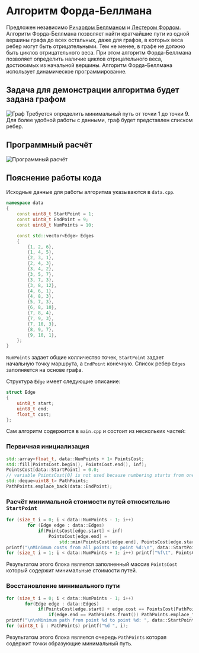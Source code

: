# Алгоритм Форда-Беллмана

Предложен независимо [Ричардом Беллманом](https://ru.wikipedia.org/wiki/%D0%91%D0%B5%D0%BB%D0%BB%D0%BC%D0%B0%D0%BD,_%D0%A0%D0%B8%D1%87%D0%B0%D1%80%D0%B4) и [Лестером Фордом](https://ru.wikipedia.org/wiki/%D0%A4%D0%BE%D1%80%D0%B4,_%D0%9B%D0%B5%D1%81%D1%82%D0%B5%D1%80). Алгоритм Форда-Беллмана позволяет найти кратчайшие пути из одной вершины графа до всех остальных, даже для графов, в которых веса ребер могут быть отрицательными. Тем не менее, в графе не должно быть циклов отрицательного веса. При этом алгоритм Форда-Беллмана позволяет определить наличие циклов отрицательного веса, достижимых из начальной вершины. Алгоритм Форда-Беллмана использует динамическое программирование.

## Задача для демонстрации алгоритма будет задана графом

![Граф]( https://beeimg.com/images/v68200284243.png "Граф")
Требуется определить минимальный путь от точки 1 до точки 9. Для более удобной работы с данными, граф будет представлен списком ребер.

## Программный расчёт
![Программный расчёт]( https://beeimg.com/images/f29587803112.png "Итерации")

## Пояснение работы кода

Исходные данные для работы алгоритма указываются в `data.cpp`. 
```C++
namespace data
{
    const uint8_t StartPoint = 1;
    const uint8_t EndPoint = 9;
    const uint8_t NumPoints = 10;

    const std::vector<Edge> Edges 
    { 
        {1, 2, 6},
        {1, 4, 5},
        {2, 3, 1},
        {2, 4, 3},
        {3, 4, 2},
        {3, 5, 7},
        {3, 7, 3},
        {3, 8, 12},
        {4, 6, 1},
        {4, 8, 3},
        {5, 7, 3},
        {6, 8, 10},
        {7, 8, 4},
        {7, 9, 3},
        {7, 10, 3},
        {8, 9, 7},
        {9, 10, 1},
    };
}
```
`NumPoints` задает общие колличество точек, `StartPoint` задает начальную точку маршрута, а `EndPoint` конечную. Список ребер `Edges` заполняется на основе графа.

Структура `Edge` имеет следующие описание:
```C++
struct Edge
{
    uint8_t start;
    uint8_t end;
    float_t cost;
};
```

Сам алгоритм содержится в `main.cpp` и состоит из нескольких частей: 

### Первичная инициализация
```C++
std::array<float_t, data::NumPoints + 1> PointsCost;
std::fill(PointsCost.begin(), PointsCost.end(), inf);
PointsCost[data::StartPoint] = 0.0;
// variable PointsCost[0] is not used because numbering starts from one
std::deque<uint8_t> PathPoints;
PathPoints.emplace_back(data::EndPoint);
```

### Расчёт минимальной стоимости путей относительно `StartPoint`
```C++
for (size_t i = 0; i < data::NumPoints - 1; i++)
        for (Edge edge : data::Edges)
            if(PointsCost[edge.start] < inf)
                PointsCost[edge.end] = 
                    std::min(PointsCost[edge.end], PointsCost[edge.start] + edge.cost);
printf("\nMinimum costs from all points to point %d:\n", data::StartPoint);
for (size_t i = 1; i < data::NumPoints + 1; i++) printf("%f\t", PointsCost[i]);
```
Результатом этого блока является заполненный массив `PointsCost` который содержит минимальные стоимости путей.

### Восстановление минимального пути
```C++
for (size_t i = 0; i < data::NumPoints - 1; i++)
       for(Edge edge : data::Edges)
            if(PointsCost[edge.start] + edge.cost == PointsCost[PathPoints.front()])
                if(edge.end == PathPoints.front()) PathPoints.emplace_front(edge.start);
printf("\n\nMinimum path from point %d to point %d: ", data::StartPoint, data::EndPoint);
for (uint8_t i : PathPoints) printf("%d ", i);
```
Результатом этого блока является очередь `PathPoints` которая содержит точки образующие минимальный путь.
